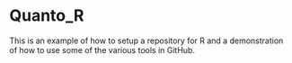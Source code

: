 # Quanto_R

This is an example of how to setup a repository for R and a demonstration of how to use some of the various tools in GitHub.
